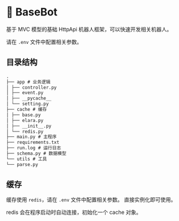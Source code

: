 # 🧀 BaseBot

基于 MVC 模型的基础 HttpApi 机器人框架，可以快速开发相关机器人。

请在 `.env` 文件中配置相关参数。

## 目录结构

```markdown
.
├── app # 业务逻辑
│ ├── controller.py
│ ├── event.py
│ ├── __pycache__
│ └── setting.py
├── cache # 缓存
│ ├── base.py
│ ├── elara.py
│ ├── __init__.py
│ └── redis.py
├── main.py # 主程序
├── requirements.txt
├── run.log # 运行日志
├── schema.py # 数据模型
└── utils # 工具
└── parse.py
```

## 缓存

缓存使用 `redis`，请在 `.env` 文件中配置相关参数。
直接实例化即可使用。

redis 会在程序启动时自动连接，初始化一个 cache 对象。

